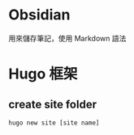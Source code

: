 # Obsidian
用來儲存筆記，使用 Markdown 語法

# Hugo 框架

## create site folder
```bash
hugo new site [site name]
```

